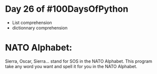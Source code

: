 # Day 26 of #100DaysOfPython

- List comprehension
- dictionnary comprehension

# NATO Alphabet:

Sierra, Oscar, Sierra... stand for SOS in the NATO Alphabet.
This program take any word you want and spell it for you in the NATO Alphabet.
